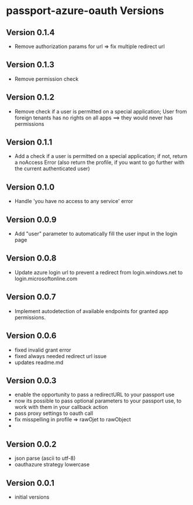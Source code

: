 # passport-azure-oauth Versions

## Version 0.1.4
- Remove authorization params for url => fix multiple redirect url

## Version 0.1.3
- Remove permission check

## Version 0.1.2
- Remove check if a user is permitted on a special application; User from foreign tenants has no rights on all apps ==> they would never has permissions

## Version 0.1.1
- Add a check if a user is permitted on a special application; if not, return a noAccess Error (also return the profile, if you want to go further with the current authenticated user)

## Version 0.1.0
- Handle 'you have no access to any service' error

## Version 0.0.9
- Add "user" parameter to automatically fill the user input in the login page 

## Version 0.0.8
- Update azure login url to prevent a redirect from login.windows.net to login.microsoftonline.com

## Version 0.0.7
- Implement autodetection of available endpoints  for granted app permissions.

## Version 0.0.6
- fixed invalid grant error
- fixed always needed redirect url issue
- updates readme.md

## Version 0.0.3
- enable the opportunity to pass a redirectURL to your passport use
- now its possible to pass optional parameters to your passport use, to work with them in your callback action
- pass proxy settings to oauth call
- fix misspelling in profile => rawOjet to rawObject
- 

## Version 0.0.2
- json parse (ascii to utf-8)
- oauthazure strategy lowercase

## Version 0.0.1

- initial versions